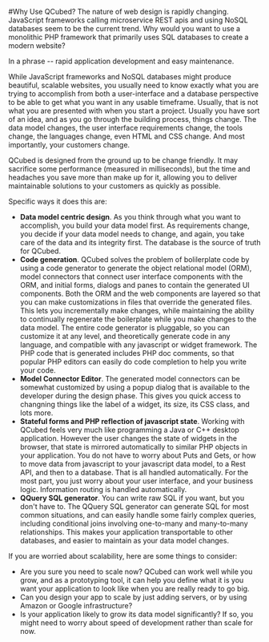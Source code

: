 #Why Use QCubed?
The nature of web design is rapidly changing. JavaScript frameworks calling microservice REST apis and using NoSQL databases seem to be the current trend. Why would you want to use a monolithic PHP framework that primarily uses SQL databases to create a modern website?

In a phrase -- rapid application development and easy maintenance. 

While JavaScript frameworks and NoSQL databases might produce beautiful, scalable websites, you usually need to know exactly what you are trying to accomplish from both a user-interface and a database perspective to be able to get what you want in any usable timeframe. Usually, that is not what you are presented with when you start a project. Usually you have sort of an idea, and as you go through the building process, things change. The data model changes, the user interface requirements change, the tools change, the languages change, even HTML and CSS change. And most importantly, your customers change.

QCubed is designed from the ground up to be change friendly. It may sacrifice some performance (measured in milliseconds), but the time and headaches you save more than make up for it, allowing you to deliver maintainable solutions to your customers as quickly as possible.

Specific ways it does this are:

* **Data model centric design**. As you think through what you want to accomplish, you build your data model first. As requirements change, you decide if your data model needs to change, and again, you take care of the data and its integrity first. The database is the source of truth for QCubed.
* **Code generation**. QCubed solves the problem of bolilerplate code by using a code generator to generate the object relational model (ORM), model connectors that connect user interface components with the ORM, and initial forms, dialogs and panes to contain the generated UI components. Both the ORM and the web components are layered so that you can make customizations in files that override the generated files. This lets you incrementally make changes, while maintaining the ability to continually regenerate the boilerplate while you make changes to the data model. The entire code generator is pluggable, so you can customize it at any level, and theoretically generate code in any language, and compatible with any javascript or widget framework. The PHP code that is generated includes PHP doc comments, so that popular PHP editors can easily do code completion to help you write your code.
* **Model Connector Editor**. The generated model connectors can be somewhat customized by using a popup dialog that is available to the developer during the design phase. This gives you quick access to changning things like the label of a widget, its size, its CSS class, and lots more.
* **Stateful forms and PHP reflection of javascript state**. Working with QCubed feels very much like programming a Java or C++ desktop application. However the user changes the state of widgets in the browser, that state is mirrored automatically to similar PHP objects in your application. You do not have to worry about Puts and Gets, or how to move data from javascript to your javascript data model, to a Rest API, and then to a database. That is all handled automatically. For the most part, you just worry about your user interface, and your business logic. Information routing is handled automatically.
* **QQuery SQL generator**. You can write raw SQL if you want, but you don't have to. The QQuery SQL generator can generate SQL for most common situations, and can easily handle some fairly complex queries, including conditional joins involving one-to-many and many-to-many relationships. This makes your application transportable to other databases, and easier to maintain as your data model changes.

If you are worried about scalability, here are some things to consider:

* Are you sure you need to scale now? QCubed can work well while you grow, and as a prototyping tool, it can help you define what it is you want your application to look like when you are really ready to go big.
* Can you design your app to scale by just adding servers, or by using Amazon or Google infrastructure?
* Is your application likely to grow its data model significantly? If so, you might need to worry about speed of development rather than scale for now.